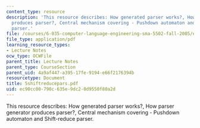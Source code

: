 ```yaml
---
content_type: resource
description: 'This resource describes: How generated parser works?, How parser generator
  produces parser?, Central mechanism covering - Pushdown automaton and Shift-reduce
  parser.'
file: /courses/6-035-computer-language-engineering-sma-5502-fall-2005/ec90cc00790c635e9dc20d9550f80a2d_5shiftreducepars.pdf
file_type: application/pdf
learning_resource_types:
- Lecture Notes
ocw_type: OCWFile
parent_title: Lecture Notes
parent_type: CourseSection
parent_uid: 4a9af447-a395-17fe-9194-e66f2176394b
resourcetype: Document
title: 5shiftreducepars.pdf
uid: ec90cc00-790c-635e-9dc2-0d9550f80a2d
---
```

This resource describes: How generated parser works?, How parser generator produces parser?, Central mechanism covering - Pushdown automaton and Shift-reduce parser.

